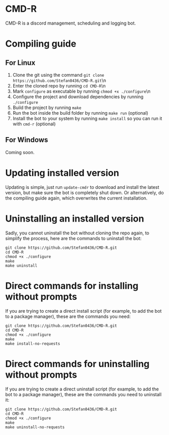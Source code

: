 ﻿# CMD-R
CMD-R is a discord management, scheduling and logging bot.

# Compiling guide
## For Linux
1.  Clone the git using the command `git clone https://github.com/Stefan0436/CMD-R.git`\n
2.  Enter the cloned repo by running `cd CMD-R`\n
3.  Mark `configure` as executable by running `chmod +x ./configure`\n
4.  Configure the project and download dependencies by running `./configure`
5.  Build the project by running `make`
6.  Run the bot inside the build folder by running `make run` (optional)
7.  Install the bot to your system by running `make install` so you can run it with `cmd-r` (optional)

## For Windows
Coming soon.

# Updating installed version
Updating is simple, just run `update-cmdr` to download and install the latest version, but make sure the bot is completely shut down.
Or alternatively, do the compiling guide again, which overwrites the current installation.


# Uninstalling an installed version
Sadly, you cannot uninstall the bot without cloning the repo again, to simplify the process, here are the commands to uninstall the bot:
```
git clone https://github.com/Stefan0436/CMD-R.git
cd CMD-R
chmod +x ./configure
make
make uninstall
```


# Direct commands for installing without prompts
If you are trying to create a direct install script (for example, to add the bot to a package manager), these are the commands you need:
```
git clone https://github.com/Stefan0436/CMD-R.git
cd CMD-R
chmod +x ./configure
make
make install-no-requests
```

# Direct commands for uninstalling without prompts
If you are trying to create a direct uninstall script (for example, to add the bot to a package manager), these are the commands you need to uninstall it:
```
git clone https://github.com/Stefan0436/CMD-R.git
cd CMD-R
chmod +x ./configure
make
make uninstall-no-requests
```
